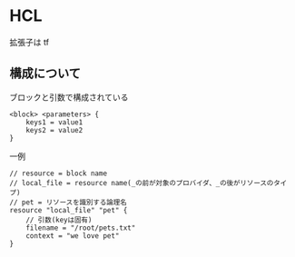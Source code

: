 # HCL

拡張子は tf

## 構成について

ブロックと引数で構成されている

```
<block> <parameters> {
    keys1 = value1
    keys2 = value2
}

```

一例

```
// resource = block name
// local_file = resource name(_の前が対象のプロバイダ、_の後がリソースのタイプ)
// pet = リソースを識別する論理名
resource "local_file" "pet" {
    // 引数(keyは固有)
    filename = "/root/pets.txt"
    context = "we love pet"
}

```
